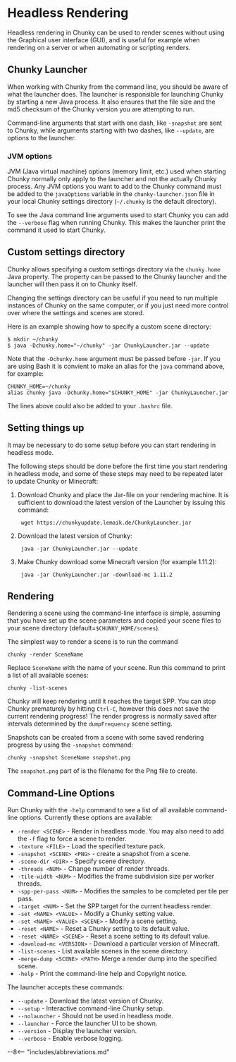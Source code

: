 # Headless Rendering

Headless rendering in Chunky can be used to render scenes without using the Graphical user interface (GUI), and is useful for example when rendering on a server or when automating or scripting renders.


## Chunky Launcher

When working with Chunky from the command line, you should be aware of what the launcher does. The launcher is responsible for launching Chunky by starting a new Java process. It also ensures that the file size and the md5 checksum of the Chunky version you are attempting to run.

Command-line arguments that start with one dash, like `-snapshot` are sent to Chunky, while arguments starting with two dashes, like `--update`, are options to the launcher.


### JVM options

JVM (Java virtual machine) options (memory limit, etc.) used when starting Chunky normally only apply to the launcher and not the actually Chunky process. Any JVM options you want to add to the Chunky command must be added to the `javaOptions` variable in the `chunky-launcher.json` file in your local Chunky settings directory (`~/.chunky` is the default directory).

To see the Java command line arguments used to start Chunky you can add the `--verbose` flag when running Chunky. This makes the launcher print the command it used to start Chunky.


## Custom settings directory

Chunky allows specifying a custom settings directory via the `chunky.home` Java property. The property can be passed to the Chunky launcher and the launcher will then pass it on to Chunky itself.

Changing the settings directory can be useful if you need to run multiple instances of Chunky on the same computer, or if you just need more control over where the settings and scenes are stored.

Here is an example showing how to specify a custom scene directory:

    $ mkdir ~/chunky
    $ java -Dchunky.home="~/chunky" -jar ChunkyLauncher.jar --update


Note that the `-Dchunky.home` argument must be passed before `-jar`.  If you are using Bash it is convient to make an alias for the `java` command above, for example:

    CHUNKY_HOME=~/chunky
    alias chunky java -Dchunky.home="$CHUNKY_HOME" -jar ChunkyLauncher.jar


The lines above could also be added to your `.bashrc` file.


## Setting things up

It may be necessary to do some setup before you can start rendering in headless mode.

The following steps should be done before the first time you start rendering in headless mode, and some of these steps may need to be repeated later to update Chunky or Minecraft:

1. Download Chunky and place the Jar-file on your rendering machine. It is sufficient to download the latest version of the Launcher by issuing this command:

        wget https://chunkyupdate.lemaik.de/ChunkyLauncher.jar

2. Download the latest version of Chunky:

        java -jar ChunkyLauncher.jar --update

3. Make Chunky download some Minecraft version (for example 1.11.2):

        java -jar ChunkyLauncher.jar -download-mc 1.11.2


## Rendering

Rendering a scene using the command-line interface is simple, assuming that you have set up the scene parameters and copied your scene files to your scene directory (default=`$CHUNKY_HOME/scenes`).

The simplest way to render a scene is to run the command

    chunky -render SceneName

Replace `SceneName` with the name of your scene. Run this command to print a list of all available scenes:

    chunky -list-scenes

Chunky will keep rendering until it reaches the target SPP. You can stop Chunky prematurely by hitting `Ctrl-C`, however this does not save the current rendering progress! The render progress is normally saved after intervals determined by the `dumpFrequency` scene setting.

Snapshots can be created from a scene with some saved rendering progress by using the `-snapshot` command:

    chunky -snapshot SceneName snapshot.png

The `snapshot.png` part of is the filename for the Png file to create.


## Command-Line Options

Run Chunky with the `-help` command to see a list of all available command-line options. Currently these options are available:

* `-render <SCENE>` - Render in headless mode. You may also need to add the `-f` flag to force a scene to render.
* `-texture <FILE>` - Load the specified texture pack.
* `-snapshot <SCENE> <PNG>` - create a snapshot from a scene.
* `-scene-dir <DIR>` - Specify scene directory.
* `-threads <NUM>` - Change number of render threads.
* `-tile-width <NUM>` - Modifies the frame subdivision size per worker threads.
* `-spp-per-pass <NUM>` - Modifies the samples to be completed per tile per pass.
* `-target <NUM>` - Set the SPP target for the current headless render.
* `-set <NAME> <VALUE>` - Modify a Chunky setting value.
* `-set <NAME> <VALUE> <SCENE>` - Modify a scene setting.
* `-reset <NAME>` - Reset a Chunky setting to its default value.
* `-reset <NAME> <SCENE>` - Reset a scene setting to its default value.
* `-download-mc <VERSION>` - Download a particular version of Minecraft.
* `-list-scenes` - List available scenes in the scene directory.
* `-merge-dump <SCENE> <PATH>` Merge a render dump into the specified scene.
* `-help` - Print the command-line help and Copyright notice.

The launcher accepts these commands:

* `--update` - Download the latest version of Chunky.
* `--setup` - Interactive command-line Chunky setup.
* `--nolauncher` - Should not be used in headless mode.
* `--launcher` - Force the launcher UI to be shown.
* `--version` - Display the launcher version.
* `--verbose` - Enable verbose logging.



--8<-- "includes/abbreviations.md"
